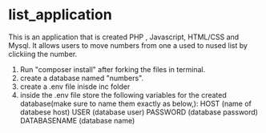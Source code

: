 # list_application


This is an application that is created PHP , Javascript, HTML/CSS and Mysql. It allows users to move numbers from one a used to nused list by clickiing the number.

1. Run "composer install" after forking the files in terminal.
2. create a database named "numbers".
3. create a .env file inisde inc folder
4. inside the .env file store the following variables for the created database(make sure to name them exactly as below,):
      HOST (name of databese host)
      USER (database user)
      PASSWORD (database password)
      DATABASENAME (database name)
